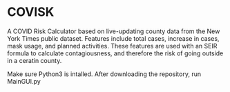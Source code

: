 # COVISK

A COVID Risk Calculator based on live-updating county data from the New York Times public dataset. Features include total cases, increase in cases, mask usage, and planned activities. These features are used with an SEIR formula to calculate contagiousness, and therefore the risk of going outside in a ceratin county.

Make sure Python3 is intalled. After downloading the repository, run MainGUI.py
